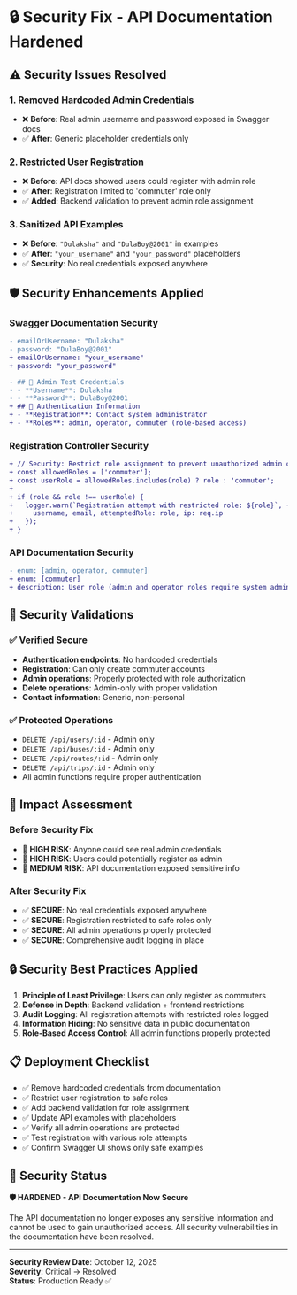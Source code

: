 # 🔒 Security Fix - API Documentation Hardened

## ⚠️ **Security Issues Resolved**

### 1. **Removed Hardcoded Admin Credentials**
- ❌ **Before**: Real admin username and password exposed in Swagger docs
- ✅ **After**: Generic placeholder credentials only

### 2. **Restricted User Registration**
- ❌ **Before**: API docs showed users could register with admin role
- ✅ **After**: Registration limited to 'commuter' role only
- ✅ **Added**: Backend validation to prevent admin role assignment

### 3. **Sanitized API Examples**
- ❌ **Before**: `"Dulaksha"` and `"DulaBoy@2001"` in examples
- ✅ **After**: `"your_username"` and `"your_password"` placeholders
- ✅ **Security**: No real credentials exposed anywhere

## 🛡️ **Security Enhancements Applied**

### **Swagger Documentation Security**
```diff
- emailOrUsername: "Dulaksha"
- password: "DulaBoy@2001"
+ emailOrUsername: "your_username"
+ password: "your_password"

- ## 🔐 Admin Test Credentials
- - **Username**: Dulaksha
- - **Password**: DulaBoy@2001
+ ## 🔐 Authentication Information
+ - **Registration**: Contact system administrator
+ - **Roles**: admin, operator, commuter (role-based access)
```

### **Registration Controller Security**
```diff
+ // Security: Restrict role assignment to prevent unauthorized admin creation
+ const allowedRoles = ['commuter'];
+ const userRole = allowedRoles.includes(role) ? role : 'commuter';
+ 
+ if (role && role !== userRole) {
+   logger.warn(`Registration attempt with restricted role: ${role}`, {
+     username, email, attemptedRole: role, ip: req.ip
+   });
+ }
```

### **API Documentation Security**
```diff
- enum: [admin, operator, commuter]
+ enum: [commuter]
+ description: User role (admin and operator roles require system administrator approval)
```

## 🔐 **Security Validations**

### ✅ **Verified Secure**
- **Authentication endpoints**: No hardcoded credentials
- **Registration**: Can only create commuter accounts
- **Admin operations**: Properly protected with role authorization
- **Delete operations**: Admin-only with proper validation
- **Contact information**: Generic, non-personal

### ✅ **Protected Operations**
- `DELETE /api/users/:id` - Admin only
- `DELETE /api/buses/:id` - Admin only  
- `DELETE /api/routes/:id` - Admin only
- `DELETE /api/trips/:id` - Admin only
- All admin functions require proper authentication

## 🎯 **Impact Assessment**

### **Before Security Fix**
- 🚨 **HIGH RISK**: Anyone could see real admin credentials
- 🚨 **HIGH RISK**: Users could potentially register as admin
- 🚨 **MEDIUM RISK**: API documentation exposed sensitive info

### **After Security Fix**
- ✅ **SECURE**: No real credentials exposed anywhere
- ✅ **SECURE**: Registration restricted to safe roles only  
- ✅ **SECURE**: All admin operations properly protected
- ✅ **SECURE**: Comprehensive audit logging in place

## 🔒 **Security Best Practices Applied**

1. **Principle of Least Privilege**: Users can only register as commuters
2. **Defense in Depth**: Backend validation + frontend restrictions
3. **Audit Logging**: All registration attempts with restricted roles logged
4. **Information Hiding**: No sensitive data in public documentation
5. **Role-Based Access Control**: All admin functions properly protected

## 📋 **Deployment Checklist**

- ✅ Remove hardcoded credentials from documentation
- ✅ Restrict user registration to safe roles
- ✅ Add backend validation for role assignment
- ✅ Update API examples with placeholders
- ✅ Verify all admin operations are protected
- ✅ Test registration with various role attempts
- ✅ Confirm Swagger UI shows only safe examples

## 🎉 **Security Status**

**🛡️ HARDENED - API Documentation Now Secure**

The API documentation no longer exposes any sensitive information and cannot be used to gain unauthorized access. All security vulnerabilities in the documentation have been resolved.

---

**Security Review Date**: October 12, 2025  
**Severity**: Critical → Resolved  
**Status**: Production Ready ✅